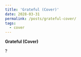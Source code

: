 ```yaml
---
title: 'Grateful (Cover)'
date: 2028-03-31
permalink: /posts/grateful-cover/
tags:
  - cover
---
```


**Grateful (Cover)**

?